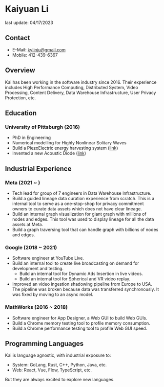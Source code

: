 # Kaiyuan Li

last update: 04/17/2023

## Contact

* E-Mail: kylinju@gmail.com
* Mobile: 412-439-6397

## Overview

Kai has been working in the software industry since 2016. Their experience includes High Performance Computing, Distributed System, Video Processing, Content Delivery, Data Warehouse Infrastructure, User Privacy Protection, etc.

## Education

### University of Pittsburgh (2016)

* PhD in Engineering
* Numerical modelling for Highly Nonlinear Solitary Waves
* Build a PiezoElectric energy harvesting system ([link](https://aip.scitation.org/doi/abs/10.1063/1.4921856))
* Invented a new Acoustic Diode ([link](https://www.sciencedirect.com/science/article/abs/pii/S0022460X15009293))

## Industrial Experience

### Meta (2021 ~ )

* Tech lead for group of 7 engineers in Data Warehouse Infrastructure.
* Build a guided lineage data curation experience from scratch. This is a internal tool to serve as a one-stop-shop for privacy commitment owners to curate data assets which does not have clear lineage.
* Build an internal graph visualization for giant graph with millions of nodes and edges. This tool was used to display lineage for all the data assets at Meta.
* Build a graph traversing tool that can handle graph with billions of nodes and edges.

### Google (2018 ~ 2021)

* Software engineer at YouTube Live.
* Build an internal tool to create live broadcasting on demand for development and testing.
  * Build an internal tool for Dynamic Ads Insertion in live videos.
  * Build an internal tool for Spherical and VR video replay.
* Improved an video ingestion shadowing pipeline from Europe to USA. The pipeline was broken because data was transferred synchronously. It was fixed by moving to an async model.

### MathWorks (2016 ~ 2018)

* Software engineer for App Designer, a Web GUI to build Web GUIs.
* Build a Chrome memory testing tool to profile memory consumption.
* Build a Chrome performance testing tool to profile Web GUI speed.

## Programming Languages

Kai is language agnostic, with industrial exposure to:
* System: GoLang, Rust, C++, Python, Java, etc.
* Web: React, Vue, Flow, TypeScript, etc.

But they are always excited to explore new languages.
